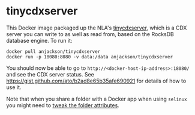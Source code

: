 tinycdxserver
=============

This Docker image packaged up the NLA's [tinycdxserver](https://github.com/nla/tinycdxserver), which is a CDX server you can write to as well as read from, based on the RocksDB database engine.  To run it:

    docker pull anjackson/tinycdxserver
    docker run -p 18080:8080 -v data:/data anjackson/tinycdxserver

You should now be able to go to ```http://<docker-host-ip-address>:18080/``` and see the CDX server status. See <https://gist.github.com/ato/b2ad8e65b35afe690921> for details of how to use it.

Note that when you share a folder with a Docker app when using ```selinux``` you might need to [tweak the folder attributes](http://stackoverflow.com/questions/24288616/permission-denied-on-accessing-host-directory-in-docker).

